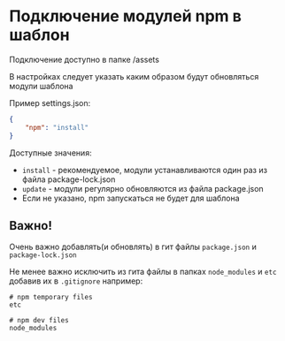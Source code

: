 
# Подключение модулей npm в шаблон

Подключение доступно в папке /assets

В настройках следует указать каким образом будут обновляться модули шаблона

Пример settings.json:

```json
{
    "npm": "install"
}
```

Доступные значения:

- `install` - рекомендуемое, модули устанавливаются один раз из файла package-lock.json
- `update` - модули регулярно обновляются из файла package.json
- Если не указано, npm запускаться не будет для шаблона

## Важно!

Очень важно добавлять(и обновлять) в гит файлы `package.json` и `package-lock.json`

Не менее важно исключить из гита файлы в папках `node_modules` и `etc` добавив их в `.gitignore` например:

```
# npm temporary files
etc

# npm dev files
node_modules
```
